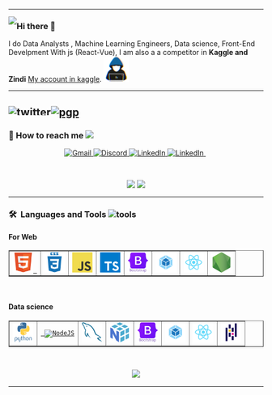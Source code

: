 <!-- 
## <img src="https://media.giphy.com/media/M9gbBd9nbDrOTu1Mqx/giphy.gif" width="50"/> I'm Sajid From Sudan
```zsh
 I do Data Analysts , Machine Learning Engineers, Data science, Front-End Develpment With js (React-Vue)
```
---https://www.kaggle.com/sajidalfadil
### :woman_technologist: &nbsp;About Me :

I am a Full Stack Developer <img src="https://media.giphy.com/media/WUlplcMpOCEmTGBtBW/giphy.gif" width="30"> from Sudan.

- 🔭 I’m working as a Software Engineer and contributing to frontend and backend for building web applications.
- 🌱 Exploring Technical Content Writing.
- ⚡ In my free time I solve problems on GeeksforGeeks and read tech articles.
- 📫 How to reach me: &nbsp;

<!--
 [![Linkedin Badge](https://img.shields.io/badge/-kakbar-blue?style=flat&logo=Linkedin&logoColor=white)](https://www.linkedin.com/in/kakbar)
-->
---

<!--

![](https://komarev.com/ghpvc/?username=Sajid-Bit)
### 🛠 &nbsp;Languages and Tools :

<p align="center">
<code><img src="https://github.com/devicons/devicon/blob/master/icons/python/python-original-wordmark.svg" title="Python" alt="python" width="40" height="40"/> </code>&nbsp;
<img src="https://github.com/devicons/devicon/blob/master/icons/c/c-original.svg" title="C" alt="C" width="40" height="40"/>&nbsp;
 <img src="https://github.com/devicons/devicon/blob/master/icons/java/java-original-wordmark.svg" title="Python" alt="python" width="40" height="40"/>&nbsp;
<img src="https://github.com/devicons/devicon/blob/master/icons/javascript/javascript-original.svg" title="JavaScript" alt="JavaScript" width="40" height="40"/>&nbsp;
<img src="https://github.com/devicons/devicon/blob/master/icons/typescript/typescript-original.svg" title="NodeJS" alt="NodeJS" width="40" height="40"/>&nbsp;
<img src="https://github.com/devicons/devicon/blob/master/icons/css3/css3-plain-wordmark.svg"  title="CSS3" alt="CSS" width="40" height="40"/>&nbsp;
<img src="https://github.com/devicons/devicon/blob/master/icons/html5/html5-original.svg" title="HTML5" alt="HTML" width="40" height="40"/>&nbsp;
<img src="https://github.com/devicons/devicon/blob/master/icons/bootstrap/bootstrap-original-wordmark.svg" title="bootstrap" alt="bootstrap" width="40" height="40"/>&nbsp;
 <img src="https://github.com/devicons/devicon/blob/master/icons/canva/canva-original.svg" title="canvs" alt="canvs" width="40" height="40"/>&nbsp;
<img src="https://github.com/devicons/devicon/blob/master/icons/nodejs/nodejs-original-wordmark.svg" title="node.js" alt="node.js" width="40" height="40"/>&nbsp;
<img src="https://github.com/devicons/devicon/blob/master/icons/react/react-original-wordmark.svg" title="React" alt="React" width="40" height="40"/>&nbsp;
<img src="https://github.com/devicons/devicon/blob/master/icons/numpy/numpy-original.svg" title="numpy" alt="numpy" width="40" height="40"/>&nbsp;
<img src="https://github.com/devicons/devicon/blob/master/icons/pandas/pandas-original.svg" title="bootstrap" alt="bootstrap" width="40" height="40"/>&nbsp;
<img src="https://github.com/devicons/devicon/blob/master/icons/mysql/mysql-plain.svg" title="Mysql" alt="MySql" width="40" height="40"/>&nbsp;
 <img src="https://upload.wikimedia.org/wikipedia/commons/thumb/2/2d/Tensorflow_logo.svg/1200px-Tensorflow_logo.svg.png" title="NodeJS" alt="NodeJS" width="40" height="40"/>&nbsp;


 
</p>


---

<p align="center">
<img src="https://raw.githubusercontent.com/trinib/trinib/output/github-contribution-grid-snake.svg"/>
</p> --> 


<img align="left" src="https://orhun.dev/img/crow.png">

### Hi there 👋
 I do Data Analysts , Machine Learning Engineers, Data science, Front-End Develpment With js (React-Vue), I am also a a competitor in **Kaggle and Zindi**
[My account in kaggle](https://www.kaggle.com/sajidalfadil).
<img src = "https://github.com/0xAbdulKhalid/0xAbdulKhalid/raw/main/assets/mdImages/about_me.gif" width = 50px>

---
[![pgp](https://img.shields.io/badge/pgp-0x64E628F8D684696D-313131?style=flat&labelColor=313131&color=313131)](https://github.com/pablogsal.gpg)
<a href='https://twitter.com/pyblogsal/'><img align='left' alt="twitter" src="https://raw.githubusercontent.com/rahul-jha98/rahul-jha98/561d474902b59c7429ec22bb73e225696c27b202/assets/twitter.svg" height='18px'/></a>
---
<h3 font-weight="bold">
  📮 How to reach me
  <img src='https://raw.githubusercontent.com/ShahriarShafin/ShahriarShafin/main/Assets/handshake.gif' width="100" />
</h3>
<p align='center'>
  <a href="sajid.alfadil.m100@gmail.com" target="_blank">
    <img src="https://img.shields.io/badge/Gmail-D14836?style=for-the-badge&logo=gmail&logoColor=white" alt="Gmail">
  </a>

  <a href="https://discordapp.com/users/sajid#2187">
    <img src="https://img.shields.io/badge/Discord-7289DA?style=for-the-badge&logo=discord&logoColor=white" alt="Discord">
  </a>
  <a href="https://www.linkedin.com/in/andrew-christopher-b25574258/">
    <img src="https://img.shields.io/badge/-LinkedIn-%230077B5?style=for-the-badge&logo=linkedin&logoColor=white" alt="LinkedIn">
  </a>
  <a href="https://twitter.com/AndyChris9474">
    <img src="https://img.shields.io/badge/Twitter-%231DA1F2.svg?style=for-the-badge&logo=Twitter&logoColor=white" alt="LinkedIn">
  </a>
  </a>&nbsp;

  

</p>



<br>
<p align = "center">
  <img src = "https://github-readme-stats.vercel.app/api?username=Sajid-Bit&show_icons=true&theme=radical" width = 400>
  <img src = "https://github-readme-streak-stats.herokuapp.com?user=Sajid-Bit&hide_border=true&theme=neon_blurange" width = 400>
  <!-- <img src="https://github-readme-stats.vercel.app/api/top-langs?username=Sajid-Bit&show_icons=true&theme=radical&locale=en&layout=compact" width = 400 heigth = 400/>
 -->
</p>

---
<h3 font-weight="bold">
🛠 &nbsp;Languages and Tools 
<img  width="50" alt="tools" src="https://camo.githubusercontent.com/beb64ff21c883e318e4f5db5231c2ba4175705bea1c9249e82a41ab375db4f75/68747470733a2f2f6d65646961322e67697068792e636f6d2f6d656469612f51737347456d706b79454f684243623765312f67697068792e6769663f6369643d656366303565343761306e336769316266716e74716d6f62386739616964316f796a327772336473336d67373030626c267269643d67697068792e676966" />
</h3>
<h4>For Web </h4>

<table border="1">
  <tr>
    <td>
      <a href="https://mysql.com/" target="_blank">
        <code><img src="https://github.com/devicons/devicon/blob/master/icons/html5/html5-original.svg" title="HTML5" alt="HTML" width="40" height="40"/> </code>
      </a>  
    </td>
    <td>
      <a href="https://mysql.com/" target="_blank">
        <code><img src="https://github.com/devicons/devicon/blob/master/icons/css3/css3-plain-wordmark.svg"  title="CSS3" alt="CSS" width="40" height="40"/></code>
      </a>  
    </td>
    <td>
      <a href="https://mysql.com/" target="_blank">
        <code><img src="https://raw.githubusercontent.com/github/explore/80688e429a7d4ef2fca1e82350fe8e3517d3494d/topics/javascript/javascript.png" height=40 /></code>
      </a>  
    </td>
    <td>
      <a href="https://postgresql.org/" target="_blank">
        <code><img src="https://raw.githubusercontent.com/github/explore/80688e429a7d4ef2fca1e82350fe8e3517d3494d/topics/typescript/typescript.png" height=40 /></code> 
      </a>  
    </td>
    <td>
      <a href="https://postgresql.org/" target="_blank">
       <code><img src="https://github.com/devicons/devicon/blob/master/icons/bootstrap/bootstrap-original-wordmark.svg" title="bootstrap" alt="bootstrap" width="40height="40"/></code>
      </a>  
    </td>
    <td>
      <a href="https://mongodb.com/" target="_blank">
        <code><img src="https://raw.githubusercontent.com/github/explore/80688e429a7d4ef2fca1e82350fe8e3517d3494d/topics/webpack/webpack.png" height=40 /></code>
      </a>  
    </td>
    <td>
      <a href="https://firebase.google.com/" target="_blank">
        <code><img src="https://raw.githubusercontent.com/github/explore/80688e429a7d4ef2fca1e82350fe8e3517d3494d/topics/react/react.png" height=40 /></code>
      </a> 
    </td> 
    <td>
      <a href="https://mariadb.org/" target="_blank">
        <code><img src="https://raw.githubusercontent.com/github/explore/80688e429a7d4ef2fca1e82350fe8e3517d3494d/topics/nodejs/nodejs.png" height=40 /></code>
      </a>  
    </td>
  </tr>
</table>

<br/>

<h4>Data science </h4>

<table border="1">
  <tr>
    <td>
      <a href="https://mysql.com/" target="_blank">
        <code><img src="https://github.com/devicons/devicon/blob/master/icons/python/python-original-wordmark.svg" title="Python" alt="python" width="40" height="40"/></code>
      </a>  
    </td>
    <td>
      <a href="https://mysql.com/" target="_blank">
        <code> <img src="https://upload.wikimedia.org/wikipedia/commons/thumb/2/2d/Tensorflow_logo.svg/1200px-Tensorflow_logo.svg.png" title="NodeJS" alt="NodeJS" width="40" height="40"/></code>
      </a>  
    </td>
    <td>
      <a href="https://mysql.com/" target="_blank">
        <code><img src="https://github.com/devicons/devicon/blob/master/icons/mysql/mysql-plain.svg" title="Mysql" alt="MySql" width="40" height="40"/></code>
      </a>  
    </td>
    <td>
      <a href="https://postgresql.org/" target="_blank">
        <code><img src="https://github.com/devicons/devicon/blob/master/icons/numpy/numpy-original.svg" title="numpy" alt="numpy" width="40" height="40"/></code> 
      </a>  
    </td>
    <td>
      <a href="https://postgresql.org/" target="_blank">
       <code><img src="https://github.com/devicons/devicon/blob/master/icons/bootstrap/bootstrap-original-wordmark.svg" title="bootstrap" alt="bootstrap" width="40height="40"/></code>
      </a>  
    </td>
    <td>
      <a href="https://mongodb.com/" target="_blank">
        <code><img src="https://raw.githubusercontent.com/github/explore/80688e429a7d4ef2fca1e82350fe8e3517d3494d/topics/webpack/webpack.png" height=40 /></code>
      </a>  
    </td>
    <td>
      <a href="https://firebase.google.com/" target="_blank">
        <code><img src="https://raw.githubusercontent.com/github/explore/80688e429a7d4ef2fca1e82350fe8e3517d3494d/topics/react/react.png" height=40 /></code>
      </a> 
    </td> 
    <td>
      <a href="https://mariadb.org/" target="_blank">
        <code><img src="https://github.com/devicons/devicon/blob/master/icons/pandas/pandas-original.svg" title="bootstrap" alt="bootstrap" width="40" height="40"/></code>
      </a>  
    </td>
  </tr>
</table>

<br/>


<p align = "center">
<img src = "https://github-profile-summary-cards.vercel.app/api/cards/profile-details?username=Sajid-Bit&theme=tokyonight" width=900 />
</p>

---

<!--
<p align="center">

 <image src="https://github-profile-trophy.vercel.app/?username=Sajid-Bit&theme=tokyonight"/>

  ---
  
</p>












